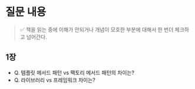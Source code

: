 # 질문 내용

> ✅ 책을 읽는 중에 이해가 안되거나 개념이 모호한 부분에 대해서 한 번더 체크하고 넘어간다.

## 1장

- Q. 템플릿 메서드 패턴 vs 팩토리 메서드 패턴의 차이는?
- Q. 라이브러리 vs 프레임워크 차이는?